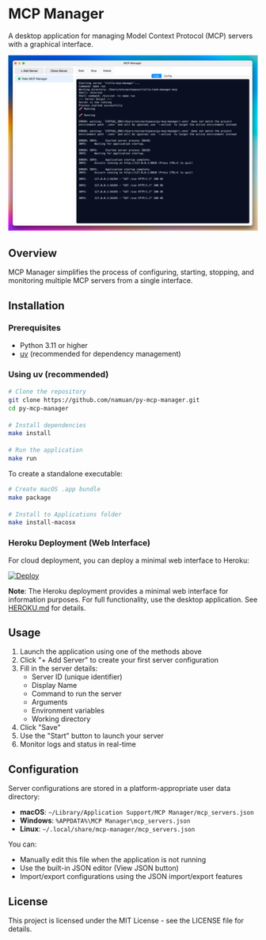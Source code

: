 # MCP Manager

A desktop application for managing Model Context Protocol (MCP) servers with a graphical interface.

![MCP Manager Screenshot](assets/screenshot.png)

## Overview

MCP Manager simplifies the process of configuring, starting, stopping, and monitoring multiple MCP servers from a single interface.

## Installation

### Prerequisites

- Python 3.11 or higher
- [uv](https://github.com/astral-sh/uv) (recommended for dependency management)

### Using uv (recommended)

```bash
# Clone the repository
git clone https://github.com/namuan/py-mcp-manager.git
cd py-mcp-manager

# Install dependencies
make install

# Run the application
make run
```

To create a standalone executable:

```bash
# Create macOS .app bundle
make package

# Install to Applications folder
make install-macosx
```

### Heroku Deployment (Web Interface)

For cloud deployment, you can deploy a minimal web interface to Heroku:

[![Deploy](https://www.herokucdn.com/deploy/button.svg)](https://heroku.com/deploy)

**Note**: The Heroku deployment provides a minimal web interface for information purposes. For full functionality, use the desktop application. See [HEROKU.md](HEROKU.md) for details.

## Usage

1. Launch the application using one of the methods above
2. Click "+ Add Server" to create your first server configuration
3. Fill in the server details:
   - Server ID (unique identifier)
   - Display Name
   - Command to run the server
   - Arguments
   - Environment variables
   - Working directory
4. Click "Save"
5. Use the "Start" button to launch your server
6. Monitor logs and status in real-time

## Configuration

Server configurations are stored in a platform-appropriate user data directory:

- **macOS**: `~/Library/Application Support/MCP Manager/mcp_servers.json`
- **Windows**: `%APPDATA%\MCP Manager\mcp_servers.json`
- **Linux**: `~/.local/share/mcp-manager/mcp_servers.json`

You can:

- Manually edit this file when the application is not running
- Use the built-in JSON editor (View JSON button)
- Import/export configurations using the JSON import/export features

## License

This project is licensed under the MIT License - see the LICENSE file for details.
